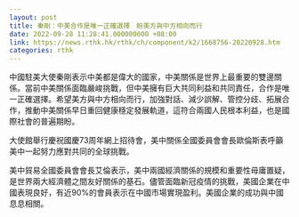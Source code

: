 ```yaml
---
layout: post
title: 秦剛：中美合作是唯一正確選擇　盼美方與中方相向而行
date: 2022-09-28 11:28:41.000000000 +08:00
link: https://news.rthk.hk/rthk/ch/component/k2/1668756-20220928.htm
categories: rthk
---
```


中國駐美大使秦剛表示中美都是偉大的國家，中美關係是世界上最重要的雙邊關係。當前中美關係面臨嚴峻挑戰，但中美擁有巨大共同利益和共同責任，合作是唯一正確選擇。希望美方與中方相向而行，加強對話、減少誤解、管控分歧、拓展合作，推動中美關係早日重回健康穩定發展軌道，這符合兩國人民根本利益，也是國際社會的普遍期盼。 

大使館舉行慶祝國慶73周年網上招待會，美中關係全國委員會會長歐倫斯表呼籲美中一起努力應對共同的全球挑戰。 

美中貿易全國委員會會長艾倫表示，美中兩國經濟關係的規模和重要性毋庸置疑，是世界兩大經濟體之間友好關係的基石。儘管面臨新冠疫情的挑戰，美國企業在中國表現良好，有近90%的會員表示在中國市場實現盈利。美國企業的成功與中國息息相關。
